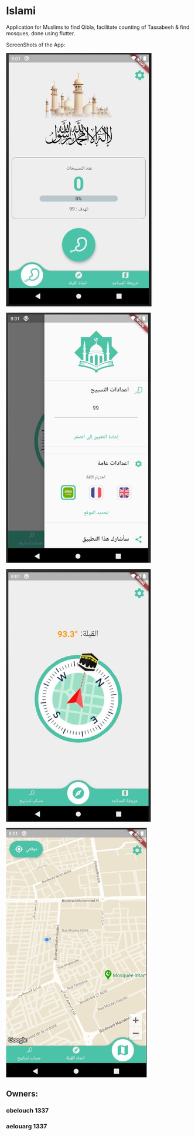 # Islami

Application for Muslims to find Qibla, facilitate counting of Tassabeeh & find mosques, done using flutter.

ScreenShots of the App:

![Screen Shot 1](https://github.com/XD-OB/islami/blob/master/owner/tasabeeh.JPG)

![Screen Shot 1](https://github.com/XD-OB/islami/blob/master/owner/drawer.JPG)

![Screen Shot 1](https://github.com/XD-OB/islami/blob/master/owner/compass.JPG)

![Screen Shot 1](https://github.com/XD-OB/islami/blob/master/owner/map.JPG)


## Owners:
### **obelouch** 1337
### **aelouarg** 1337
